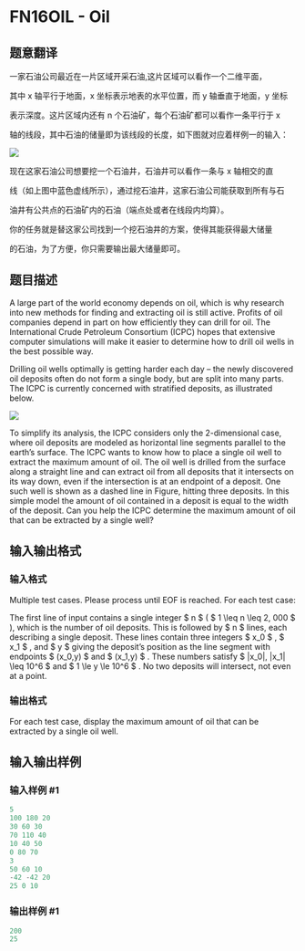 # FN16OIL - Oil

## 题意翻译

一家石油公司最近在一片区域开采石油,这片区域可以看作一个二维平面，

其中 x 轴平行于地面，x 坐标表示地表的水平位置，而 y 轴垂直于地面，y 坐标

表示深度。这片区域内还有 n 个石油矿，每个石油矿都可以看作一条平行于 x

轴的线段，其中石油的储量即为该线段的长度，如下图就对应着样例一的输入：

![](https://cdn.luogu.org/upload/vjudge_pic/SP27098/e8086d4505b064a8f44fcd544fc27347d66033d4.png)

现在这家石油公司想要挖一个石油井，石油井可以看作一条与 x 轴相交的直

线（如上图中蓝色虚线所示），通过挖石油井，这家石油公司能获取到所有与石

油井有公共点的石油矿内的石油（端点处或者在线段内均算）。

你的任务就是替这家公司找到一个挖石油井的方案，使得其能获得最大储量

的石油，为了方便，你只需要输出最大储量即可。

## 题目描述

A large part of the world economy depends on oil, which is why research into new methods for finding and extracting oil is still active. Profits of oil companies depend in part on how efficiently they can drill for oil. The International Crude Petroleum Consortium (ICPC) hopes that extensive computer simulations will make it easier to determine how to drill oil wells in the best possible way.

Drilling oil wells optimally is getting harder each day – the newly discovered oil deposits often do not form a single body, but are split into many parts. The ICPC is currently concerned with stratified deposits, as illustrated below.

![](https://cdn.luogu.com.cn/upload/vjudge_pic/SP27098/e8086d4505b064a8f44fcd544fc27347d66033d4.png)

To simplify its analysis, the ICPC considers only the 2-dimensional case, where oil deposits are modeled as horizontal line segments parallel to the earth’s surface. The ICPC wants to know how to place a single oil well to extract the maximum amount of oil. The oil well is drilled from the surface along a straight line and can extract oil from all deposits that it intersects on its way down, even if the intersection is at an endpoint of a deposit. One such well is shown as a dashed line in Figure, hitting three deposits. In this simple model the amount of oil contained in a deposit is equal to the width of the deposit. Can you help the ICPC determine the maximum amount of oil that can be extracted by a single well?

## 输入输出格式

### 输入格式

Multiple test cases. Please process until EOF is reached. For each test case:

The first line of input contains a single integer $ n $ ( $ 1 \leq n \leq 2\, 000 $ ), which is the number of oil deposits. This is followed by $ n $ lines, each describing a single deposit. These lines contain three integers $ x_0 $ , $ x_1 $ , and $ y $ giving the deposit’s position as the line segment with endpoints $ (x_0,y) $ and $ (x_1,y) $ . These numbers satisfy $ |x_0|, |x_1| \leq 10^6 $ and $ 1 \le y \le 10^6 $ . No two deposits will intersect, not even at a point.

### 输出格式

For each test case, display the maximum amount of oil that can be extracted by a single oil well.

## 输入输出样例

### 输入样例 #1

```cpp
5
100 180 20
30 60 30
70 110 40
10 40 50
0 80 70
3
50 60 10
-42 -42 20
25 0 10
```


### 输出样例 #1

```cpp
200
25
```


